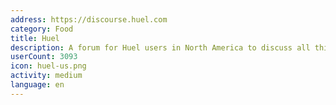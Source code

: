 ```yaml
---
address: https://discourse.huel.com
category: Food
title: Huel
description: A forum for Huel users in North America to discuss all things Huel!
userCount: 3093
icon: huel-us.png
activity: medium
language: en
---
```

